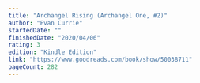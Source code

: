 ```yaml
---
title: "Archangel Rising (Archangel One, #2)"
author: "Evan Currie"
startedDate: ""
finishedDate: "2020/04/06"
rating: 3
edition: "Kindle Edition"
link: "https://www.goodreads.com/book/show/50038711"
pageCount: 282
---
```



